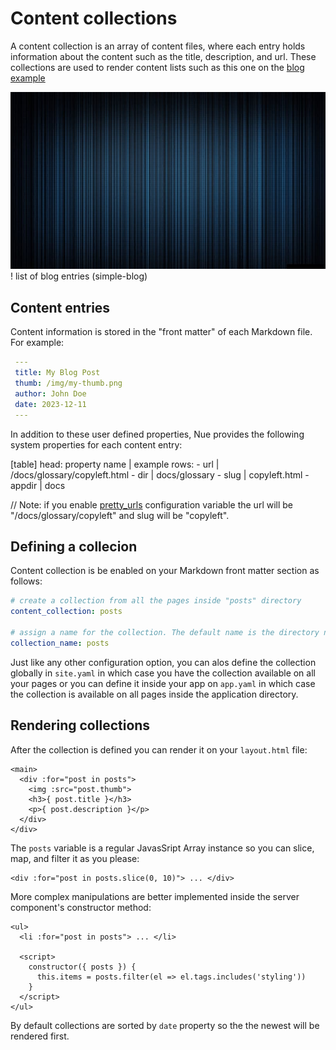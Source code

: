 

# Content collections
A content collection is an array of content files, where each entry holds information about the content such as the title, description, and url. These collections are used to render content lists such as this one on the [blog example](/@simple-blog)

![image here](/docs/img/stripes.jpg)
  ! list of blog entries (simple-blog)


## Content entries
Content information is stored in the "front matter" of each Markdown file. For example:

``` yaml
 ---
 title: My Blog Post
 thumb: /img/my-thumb.png
 author: John Doe
 date: 2023-12-11
 ---
```

In addition to these user defined properties, Nue provides the following system properties for each content entry:

[table]
  head: property name | example
  rows:
    - url    | /docs/glossary/copyleft.html
    - dir    | docs/glossary
    - slug   | copyleft.html
    - appdir | docs

// Note: if you enable [pretty_urls]() configuration variable the url will be "/docs/glossary/copyleft" and slug will be "copyleft".


## Defining a collecion
Content collection is be enabled on your Markdown front matter section as follows:

``` yaml
# create a collection from all the pages inside "posts" directory
content_collection: posts

# assign a name for the collection. The default name is the directory name
collection_name: posts
```

Just like any other configuration option, you can alos define the collection globally in `site.yaml` in which case you have the collection available on all your pages or you can define it inside your app on `app.yaml` in which case the collection is available on all pages inside the application directory.


## Rendering collections
After the collection is defined you can render it on your `layout.html` file:


```
<main>
  <div :for="post in posts">
    <img :src="post.thumb">
    <h3>{ post.title }</h3>
    <p>{ post.description }</p>
  </div>
</div>
```

The `posts` variable is a regular JavasSript Array instance so you can slice, map, and filter it as you please:

```
<div :for="post in posts.slice(0, 10)"> ... </div>
```

More complex manipulations are better implemented inside the server component's constructor method:

```
<ul>
  <li :for="post in posts"> ... </li>

  <script>
    constructor({ posts }) {
      this.items = posts.filter(el => el.tags.includes('styling'))
    }
  </script>
</ul>
```

By default collections are sorted by `date` property so the the newest will be rendered first.


